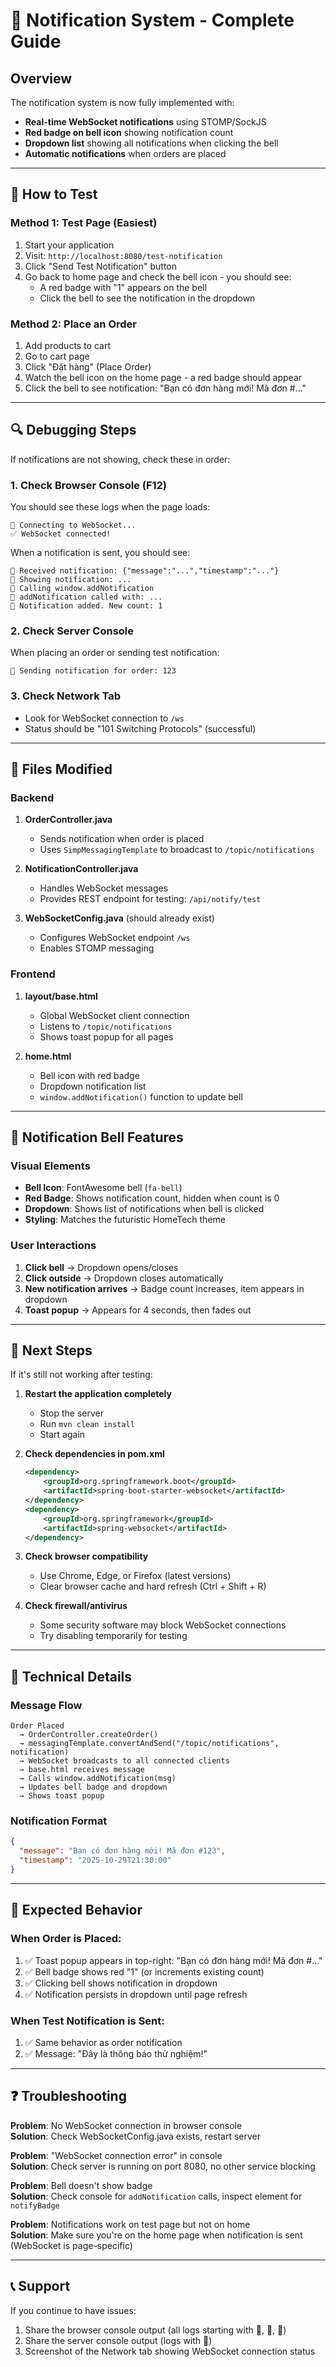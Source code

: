# 🔔 Notification System - Complete Guide

## Overview
The notification system is now fully implemented with:
- **Real-time WebSocket notifications** using STOMP/SockJS
- **Red badge on bell icon** showing notification count
- **Dropdown list** showing all notifications when clicking the bell
- **Automatic notifications** when orders are placed

---

## 🧪 How to Test

### Method 1: Test Page (Easiest)
1. Start your application
2. Visit: `http://localhost:8080/test-notification`
3. Click "Send Test Notification" button
4. Go back to home page and check the bell icon - you should see:
   - A red badge with "1" appears on the bell
   - Click the bell to see the notification in the dropdown

### Method 2: Place an Order
1. Add products to cart
2. Go to cart page
3. Click "Đặt hàng" (Place Order)
4. Watch the bell icon on the home page - a red badge should appear
5. Click the bell to see notification: "Bạn có đơn hàng mới! Mã đơn #..."

---

## 🔍 Debugging Steps

If notifications are not showing, check these in order:

### 1. Check Browser Console (F12)
You should see these logs when the page loads:
```
🔌 Connecting to WebSocket...
✅ WebSocket connected!
```

When a notification is sent, you should see:
```
📨 Received notification: {"message":"...","timestamp":"..."}
📢 Showing notification: ...
🔔 Calling window.addNotification
🔔 addNotification called with: ...
🔔 Notification added. New count: 1
```

### 2. Check Server Console
When placing an order or sending test notification:
```
🔔 Sending notification for order: 123
```

### 3. Check Network Tab
- Look for WebSocket connection to `/ws`
- Status should be "101 Switching Protocols" (successful)

---

## 📁 Files Modified

### Backend
1. **OrderController.java**
   - Sends notification when order is placed
   - Uses `SimpMessagingTemplate` to broadcast to `/topic/notifications`

2. **NotificationController.java**
   - Handles WebSocket messages
   - Provides REST endpoint for testing: `/api/notify/test`

3. **WebSocketConfig.java** (should already exist)
   - Configures WebSocket endpoint `/ws`
   - Enables STOMP messaging

### Frontend
1. **layout/base.html**
   - Global WebSocket client connection
   - Listens to `/topic/notifications`
   - Shows toast popup for all pages

2. **home.html**
   - Bell icon with red badge
   - Dropdown notification list
   - `window.addNotification()` function to update bell

---

## 🎨 Notification Bell Features

### Visual Elements
- **Bell Icon**: FontAwesome bell (`fa-bell`)
- **Red Badge**: Shows notification count, hidden when count is 0
- **Dropdown**: Shows list of notifications when bell is clicked
- **Styling**: Matches the futuristic HomeTech theme

### User Interactions
1. **Click bell** → Dropdown opens/closes
2. **Click outside** → Dropdown closes automatically
3. **New notification arrives** → Badge count increases, item appears in dropdown
4. **Toast popup** → Appears for 4 seconds, then fades out

---

## 🚀 Next Steps

If it's still not working after testing:

1. **Restart the application completely**
   - Stop the server
   - Run `mvn clean install`
   - Start again

2. **Check dependencies in pom.xml**
   ```xml
   <dependency>
       <groupId>org.springframework.boot</groupId>
       <artifactId>spring-boot-starter-websocket</artifactId>
   </dependency>
   <dependency>
       <groupId>org.springframework</groupId>
       <artifactId>spring-websocket</artifactId>
   </dependency>
   ```

3. **Check browser compatibility**
   - Use Chrome, Edge, or Firefox (latest versions)
   - Clear browser cache and hard refresh (Ctrl + Shift + R)

4. **Check firewall/antivirus**
   - Some security software may block WebSocket connections
   - Try disabling temporarily for testing

---

## 📝 Technical Details

### Message Flow
```
Order Placed 
  → OrderController.createOrder()
  → messagingTemplate.convertAndSend("/topic/notifications", notification)
  → WebSocket broadcasts to all connected clients
  → base.html receives message
  → Calls window.addNotification(msg)
  → Updates bell badge and dropdown
  → Shows toast popup
```

### Notification Format
```json
{
  "message": "Bạn có đơn hàng mới! Mã đơn #123",
  "timestamp": "2025-10-29T21:30:00"
}
```

---

## 🎯 Expected Behavior

### When Order is Placed:
1. ✅ Toast popup appears in top-right: "Bạn có đơn hàng mới! Mã đơn #..."
2. ✅ Bell badge shows red "1" (or increments existing count)
3. ✅ Clicking bell shows notification in dropdown
4. ✅ Notification persists in dropdown until page refresh

### When Test Notification is Sent:
1. ✅ Same behavior as order notification
2. ✅ Message: "Đây là thông báo thử nghiệm!"

---

## ❓ Troubleshooting

**Problem**: No WebSocket connection in browser console  
**Solution**: Check WebSocketConfig.java exists, restart server

**Problem**: "WebSocket connection error" in console  
**Solution**: Check server is running on port 8080, no other service blocking

**Problem**: Bell doesn't show badge  
**Solution**: Check console for `addNotification` calls, inspect element for `notifyBadge`

**Problem**: Notifications work on test page but not on home  
**Solution**: Make sure you're on the home page when notification is sent (WebSocket is page-specific)

---

## 📞 Support

If you continue to have issues:
1. Share the browser console output (all logs starting with 🔌, 📨, 🔔)
2. Share the server console output (logs with 🔔)
3. Screenshot of the Network tab showing WebSocket connection status

